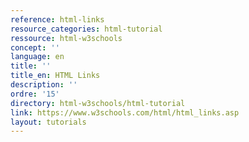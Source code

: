 ```yaml
---
reference: html-links
resource_categories: html-tutorial
ressource: html-w3schools
concept: ''
language: en
title: ''
title_en: HTML Links
description: ''
ordre: '15'
directory: html-w3schools/html-tutorial
link: https://www.w3schools.com/html/html_links.asp
layout: tutorials
---
```

